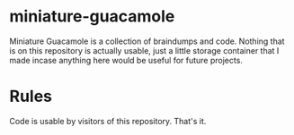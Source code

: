 # miniature-guacamole
 Miniature Guacamole is a collection of braindumps and code. Nothing that is on this repository is actually usable, just a little storage container that I made incase anything here would be useful for future projects. 
 
 # Rules
 Code is usable by visitors of this repository. That's it.
 
